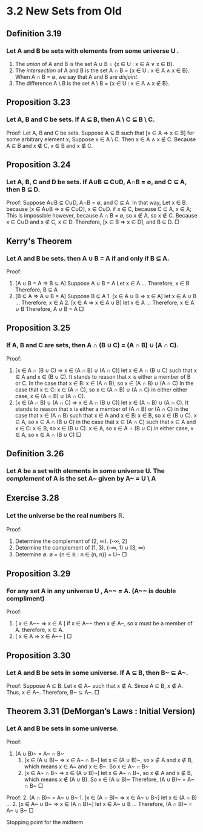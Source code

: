 # 3.2 New Sets from Old

## Definition 3.19
### Let A and B be sets with elements from some universe U .
1. The _union_ of A and B is the set
A ∪ B = {x ∈ U : x ∈ A ∨ x ∈ B}.
2. The _intersection_ of A and B is the set
A ∩ B = {x ∈ U : x ∈ A ∧ x ∈ B}.
When A ∩ B = ∅, we say that A and B are _disjoint_.
3. The difference A \ B is the set
A \ B = {x ∈ U : x ∈ A ∧ x ∉ B}.

## Proposition 3.23
### Let A, B and C be sets. If A ⊆ B, then A \ C ⊆ B \ C.
Proof:
Let A, B and C be sets.
Suppose A ⊆ B such that [x ∈ A ⇒ x ∈ B] for some arbitrary element x;
Suppose x ∈ A \ C.
Then x ∈ A ∧ x ∉ C.
Because A ⊆ B and x ∉ C, x ∈ B and x ∉ C.

## Proposition 3.24
### Let A, B, C and D be sets. If A∪B ⊆ C∪D, A∩B = ∅, and C ⊆ A, then B ⊆ D.
Proof:
Suppose A∪B ⊆ C∪D, A∩B = ∅, and C ⊆ A.
In that way, 
Let x ∈ B.
because [x ∈ A∪B ⇒ x ∈ C∪D],
x ∈ C∪D.
if x ∈ C, because C ⊆ A, x ∈ A;
This is impossible however,
because A ∩ B = ø,
so x ∉ A, so x ∉ C.
Because x ∈ C∪D and x ∉ C, x ∈ D.
Therefore, [x ∈ B ⇒ x ∈ D], and B ⊆ D.
□


## Kerry's Theorem
### Let A and B be sets. then A ∪ B = A if and only if B ⊆ A.
Proof:
1. [A ∪ B = A ⇒ B ⊆ A]
    Suppose A ∪ B = A
        Let x ∈ A
        ...
        Therefore,  x ∈ B
    Therefore, B ⊆ A
2. [B ⊆ A ⇒ A ∪ B = A]
    Suppose B ⊆ A
        1. [x ∈ A ∪ B ⇒ x ∈ A]
            let x ∈ A ∪ B 
                ...
            Therefore, x ∈ A
        2. [x ∈ A ⇒ x ∈ A ∪ B]
            let x ∈ A
                ...
            Therefore, x ∈ A ∪ B
    Therefore, A ∪ B = A
□

## Proposition 3.25
### If A, B and C are sets, then A ∩ (B ∪ C) = (A ∩ B) ∪ (A ∩ C).
Proof:
1. [x ∈ A ∩ (B ∪ C) ⇒ x ∈ (A ∩ B) ∪ (A ∩ C)]
    let x ∈ A ∩ (B ∪ C) such that x ∈ A and x ∈ (B ∪ C).
    It stands to reason that x is either a member of B or C.
    In the case that x ∈ B:
        x ∈ (A ∩ B), so x ∈ (A ∩ B) ∪ (A ∩ C)
    In the case that x ∈ C:
        x ∈ (A ∩ C), so x ∈ (A ∩ B) ∪ (A ∩ C)
    in either either case, x ∈ (A ∩ B) ∪ (A ∩ C).
2. [x ∈ (A ∩ B) ∪ (A ∩ C) ⇒ x ∈ A ∩ (B ∪ C)]
    let x ∈ (A ∩ B) ∪ (A ∩ C).
    It stands to reason that x is either a member of (A ∩ B) or (A ∩ C)
    in the case that x ∈ (A ∩ B) such that x ∈ A and x ∈ B:
        x ∈ B, so x ∈ (B ∪ C).
        x ∈ A, so x ∈ A ∩ (B ∪ C)
    in the case that x ∈ (A ∩ C) such that x ∈ A and x ∈ C:
        x ∈ B, so x ∈ (B ∪ C).
        x ∈ A, so x ∈ A ∩ (B ∪ C)
    in either case, x ∈ A, so x ∈ A ∩ (B ∪ C)
□


## Definition 3.26
### Let A be a set with elements in some universe U. The _complement_ of A is the set A~ given by A~ = U \ A

## Exercise 3.28
### Let the universe be the real numbers ℝ.
Proof:
1. Determine the complement of (2, ∞).
    (-∞, 2]
2. Determine the complement of [1, 3).
    (-∞, 1) ∪ [3, ∞)
3. Determine ∅.
    ø = {n ∈ ℝ : n ∈ (n, n)} = U~
□

## Proposition 3.29
### For any set A in any universe U , A~~ = A. (A~~ is double compliment)
Proof:
1. [ x ∈ A~~ ⇒ x ∈ A ]
    if x ∈ A~~ then x ∉ A~, so x must be a member of A.
    therefore, x ∈ A.
2. [ x ∈ A ⇒ x ∈ A~~ ]
□


## Proposition 3.30
### Let A and B be sets in some universe. If A ⊆ B, then B~ ⊆ A~.
Proof:
Suppose A ⊆ B.
Let x ∈ A~ such that x ∉ A.
Since A ⊆ B, x ∉ A.
Thus, x ∈ A~.
Therefore, B~ ⊆ A~.
□

## Theorem 3.31 (DeMorgan’s Laws : Initial Version)
### Let A and B be sets in some universe.

Proof:
1. (A ∪ B)~ = A~ ∩ B~
    1. [x ∈ (A ∪ B)~ ⇒ x ∈ A~ ∩ B~]
        let x ∈ (A ∪ B)~, so x ∉ A and x ∉ B,
        which means x ∈ A~ and x ∈ B~.
        So  x ∈ A~ ∩ B~
    2. [x ∈ A~ ∩ B~ ⇒ x ∈ (A ∪ B)~]
        let x ∈ A~ ∩ B~, so x ∉ A and x ∉ B,
        which means x ∉ (A ∪ B).
        So  x ∈ (A ∪ B)~
    Therefore, (A ∪ B)~ = A~ ∩ B~
□

Proof:
2. (A ∩ B)~ = A~ ∪ B~
    1. [x ∈ (A ∩ B)~ ⇒ x ∈ A~ ∪ B~]
        let x ∈ (A ∩ B)
        ...
    2. [x ∈ A~ ∪ B~ ⇒ x ∈ (A ∩ B)~]
        let x ∈ A~ ∪ B
        ...
    Therefore, (A ∩ B)~ = A~ ∪ B~
□

Stopping point for the midterm
